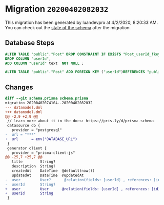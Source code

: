 # Migration `20200402082032`

This migration has been generated by luandevpro at 4/2/2020, 8:20:33 AM.
You can check out the [state of the schema](./schema.prisma) after the migration.

## Database Steps

```sql
ALTER TABLE "public"."Post" DROP CONSTRAINT IF EXiSTS "Post_userId_fkey",
DROP COLUMN "userId",
ADD COLUMN "userId" text  NOT NULL ;

ALTER TABLE "public"."Post" ADD FOREIGN KEY ("userId")REFERENCES "public"."User"("id") ON DELETE CASCADE  ON UPDATE CASCADE
```

## Changes

```diff
diff --git schema.prisma schema.prisma
migration 20200402074104..20200402082032
--- datamodel.dml
+++ datamodel.dml
@@ -2,9 +2,9 @@
 // learn more about it in the docs: https://pris.ly/d/prisma-schema
 datasource db {
   provider = "postgresql"
-  url = "***"
+  url      = env("DATABASE_URL")
 }
 generator client {
   provider = "prisma-client-js"
@@ -25,7 +25,7 @@
   title        String?
   description  String?
   createdAt    DateTime  @default(now())
   updatedAt    DateTime  @updatedAt
-  user         User?      @relation(fields: [userId] , references: [id])
-  userId       String?
+  user         User      @relation(fields: [userId] , references: [id])
+  userId       String
 }
```


